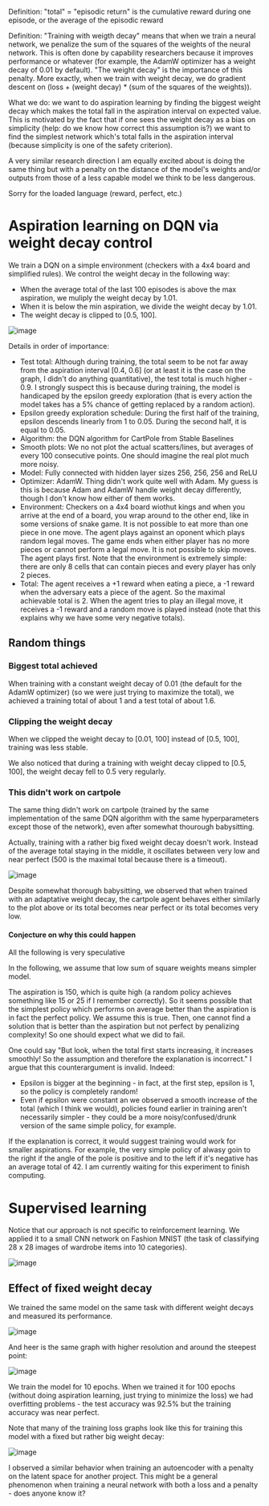 Definition: "total" = "episodic return" is the cumulative reward during one episode, or the average of the episodic reward 

Definition: "Training with weigth decay" means that when we train a neural network, we penalize the sum of the squares of the weights of the neural network.
This is often done by capability researchers because it improves performance or whatever (for example, the AdamW optimizer has a weight decay of 0.01 by default).
"The weight decay" is the importance of this penalty.
More exactly, when we train with weight decay, we do gradient descent on (loss + (weight decay) * (sum of the squares of the weights)).

What we do: we want to do aspiration learning by finding the biggest weight decay which makes the total fall in the aspiration interval on expected value.
This is motivated by the fact that if one sees the weight decay as a bias on simplicity (help: do we know how correct this assumption is?) we want to find the simplest network which's total falls in the aspiration interval (because simplicity is one of the safety criterion).

A very similar research direction I am equally excited about is doing the same thing but with a penalty on the distance of the model's weights and/or outputs from those of a less capable model we think to be less dangerous.

Sorry for the loaded language (reward, perfect, etc.)

# Aspiration learning on DQN via weight decay control

We train a DQN on a simple environment (checkers with a 4x4 board and simplified rules).
We control the weight decay in the following way:
- When the average total of the last 100 episodes is above the max aspiration, we muliply the weight decay by 1.01.
- When it is below the min aspiration, we divide the weight decay by 1.01.
- The weight decay is clipped to [0.5, 100].

![image](images/checkers_weight_decay_scheduler.png)

Details in order of importance:
- Test total: Although during training, the total seem to be not far away from the aspiration interval [0.4, 0.6] (or at least it is the case on the graph, I didn't do anything quantitative), the test total is much higher - 0.9. I strongly suspect this is because during training, the model is handicaped by the epsilon greedy exploration (that is every action the model takes has a 5% chance of getting replaced by a random action).
- Epsilon greedy exploration schedule: During the first half of the training, epsilon descends linearly from 1 to 0.05. During the second half, it is equal to 0.05.
- Algorithm: the DQN algorithm for CartPole from Stable Baselines
- Smooth plots: We no not plot the actual scatters/lines, but averages of every 100 consecutive points. One should imagine the real plot much more noisy.
- Model: Fully connected with hidden layer sizes 256, 256, 256 and ReLU
- Optimizer: AdamW. Thing didn't work quite well with Adam. My guess is this is because Adam and AdamW handle weight decay differently, though I don't know how either of them works.
- Environment: Checkers on a 4x4 board wiothut kings and when you arrive at the end of a board, you wrap around to the other end, like in some versions of snake game. It is not possible to eat more than one piece in one move. The agent plays against an oponent which plays random legal moves. The game ends when either player has no more pieces or cannot perform a legal move. It is not possible to skip moves. The agent plays first. Note that the environment is extremely simple: there are only 8 cells that can contain pieces and every player has only 2 pieces.
- Total: The agent receives a +1 reward when eating a piece, a -1 reward when the adversary eats a piece of the agent. So the maximal achievable total is 2. When the agent tries to play an illegal move, it receives a -1 reward and a random move is played instead (note that this explains why we have some very negative totals).

## Random things

### Biggest total achieved

When training with a constant weight decay of 0.01 (the default for the AdamW optimizer) (so we were just trying to maximize the total), we achieved a training total of about 1 and a test total of about 1.6.

### Clipping the weight decay

When we clipped the weight decay to [0.01, 100] instead of [0.5, 100], training was less stable.

We also noticed that during a training with weight decay clipped to [0.5, 100], the weight decay fell to 0.5 very regularly.

### This didn't work on cartpole

The same thing didn't work on cartpole (trained by the same implementation of the same DQN algorithm with the same hyperparameters except those of the network), even after somewhat thourough babysitting.

Actually, training with a rather big fixed weight decay doesn't work.
Instead of the average total staying in the middle, it oscillates between very low and near perfect (500 is the maximal total because there is a timeout).

![image](images/cartpole_doesnt_work.png)

Despite somewhat thorough babysitting, we observed that when trained with an adaptative weight decay, the cartpole agent behaves either similarly to the plot above or its total becomes near perfect or its total becomes very low.

#### Conjecture on why this could happen

All the following is very speculative

In the following, we assume that low sum of square weights means simpler model.

The aspiration is 150, which is quite high (a random policy achieves something like 15 or 25 if I remember correctly).
So it seems possible that the simplest policy which performs on average better than the aspiration is in fact the perfect policy.
We assume this is true.
Then, one cannot find a solution that is better than the aspiration but not perfect by penalizing complexity!
So one should expect what we did to fail.

One could say "But look, when the total first starts increasing, it increases smoothly! So the assumption and therefore the explanation is incorrect."
I argue that this counterargument is invalid. Indeed:
- Epsilon is bigger at the beginning - in fact, at the first step, epsilon is 1, so the policy is completely random!
- Even if epsilon were constant an we observed a smooth increase of the total (which I think we would), policies found earlier in training aren't necessarily simpler - they could be a more noisy/confused/drunk version of the same simple policy, for example.

If the explanation is correct, it would suggest training would work for smaller aspirations.
For example, the very simple policy of alwasy goin to the right if the angle of the pole is positive and to the left if it's negative has an average total of 42.
I am currently waiting for this experiment to finish computing.

# Supervised learning

Notice that our approach is not specific to reinforcement learning.
We applied it to a small CNN network on Fashion MNIST (the task of classifying 28 x 28 images of wardrobe items into 10 categories).

![image](images/fashion_mnist_weight_decay_regulator.png)

## Effect of fixed weight decay

We trained the same model on the same task with different weight decays and measured its performance.

![image](images/fashion_mnist_different_weigth_decays.png)

And heer is the same graph with higher resolution and around the steepest point:

![image](images/fashion_mnist_different_weiht_decays_zoom.png)

We train the model for 10 epochs.
When we trained it for 100 epochs (without doing aspiration learning, just trying to minimize the loss) we had overfitting problems - the test accuracy was 92.5% but the training accuracy was near perfect.

Note that many of the training loss graphs look like this for training this model with a fixed but rather big weight decay:

![image](images/fashion_mnist_training.png)

I observed a similar behavior when training an autoencoder with a penalty on the latent space for another project.
This might be a general phenomenon when training a neural network with both a loss and a penalty - does anyone know it?
